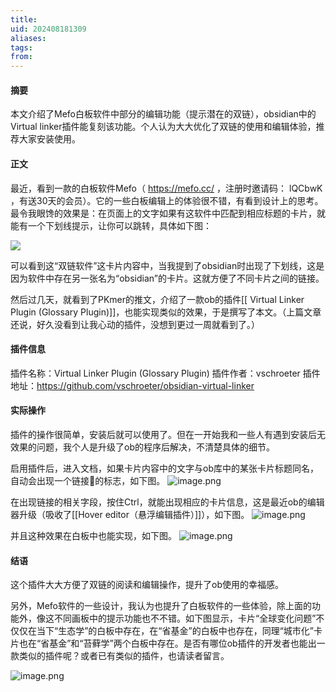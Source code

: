 ```yaml
---
title: 
uid: 202408181309
aliases: 
tags: 
from:
---
```

#### 摘要
本文介绍了Mefo白板软件中部分的编辑功能（提示潜在的双链），obsidian中的Virtual linker插件能复刻该功能。个人认为大大优化了双链的使用和编辑体验，推荐大家安装使用。

#### 正文
最近，看到一款的白板软件Mefo（ https://mefo.cc/ ，注册时邀请码： lQCbwK ，有送30天的会员）。它的一些白板编辑上的体验很不错，有看到设计上的思考。最令我眼馋的效果是：在页面上的文字如果有这软件中匹配到相应标题的卡片，就能有一个下划线提示，让你可以跳转，具体如下图：

![](https://gitee.com/cyddgi/picture-store/raw/master/img/2024/202408/202408181317763.png)

可以看到这“双链软件”这卡片内容中，当我提到了obsidian时出现了下划线，这是因为软件中存在另一张名为“obsidian”的卡片。这就方便了不同卡片之间的链接。

然后过几天，就看到了PKmer的推文，介绍了一款ob的插件[[ Virtual Linker Plugin (Glossary Plugin)]]，也能实现类似的效果，于是撰写了本文。（上篇文章还说，好久没看到让我心动的插件，没想到更过一周就看到了。）

#### 插件信息
插件名称：Virtual Linker Plugin (Glossary Plugin)
插件作者：vschroeter
插件地址：https://github.com/vschroeter/obsidian-virtual-linker

#### 实际操作
插件的操作很简单，安装后就可以使用了。但在一开始我和一些人有遇到安装后无效果的问题，我个人是升级了ob的程序后解决，不清楚具体的细节。

启用插件后，进入文档，如果卡片内容中的文字与ob库中的某张卡片标题同名，自动会出现一个链接🔗的标志，如下图。
![image.png](https://gitee.com/cyddgi/picture-store/raw/master/img/2024/202408/202408181324548.png)

在出现链接的相关字段，按住Ctrl，就能出现相应的卡片信息，这是最近ob的编辑器升级（吸收了[[Hover editor（悬浮编辑插件）]]），如下图。
![image.png](https://gitee.com/cyddgi/picture-store/raw/master/img/2024/202408/202408181327112.png)

并且这种效果在白板中也能实现，如下图。
![image.png](https://gitee.com/cyddgi/picture-store/raw/master/img/2024/202408/202408181330323.png)

#### 结语
这个插件大大方便了双链的阅读和编辑操作，提升了ob使用的幸福感。

另外，Mefo软件的一些设计，我认为也提升了白板软件的一些体验，除上面的功能外，像这不同画板中的提示功能也不不错。如下图显示，卡片“全球变化问题”不仅仅在当下“生态学”的白板中存在，在“省基金”的白板中也存在，同理“城市化”卡片也在“省基金”和“苔藓学”两个白板中存在。是否有哪位ob插件的开发者也能出一款类似的插件呢？或者已有类似的插件，也请读者留言。

![image.png](https://gitee.com/cyddgi/picture-store/raw/master/img/2024/202408/202408181331051.png)
